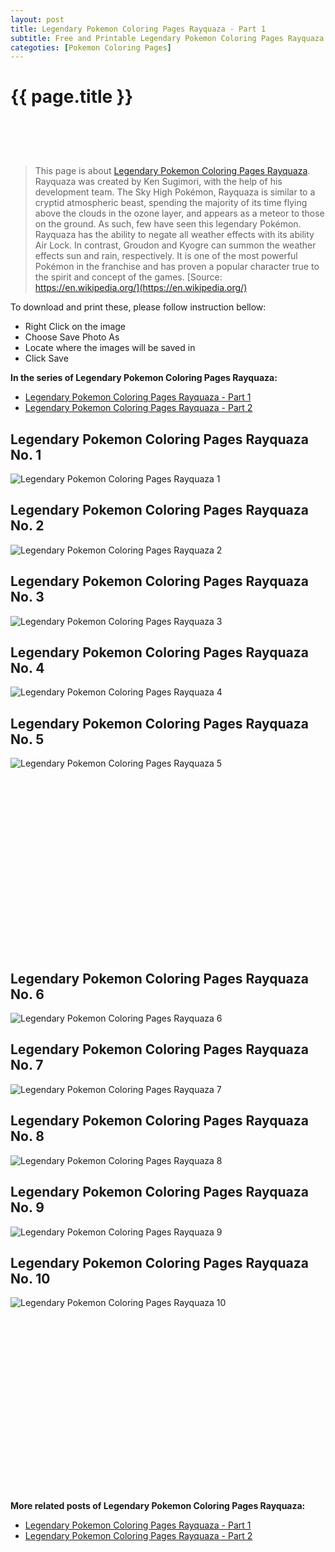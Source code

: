 ```yaml
---
layout: post
title: Legendary Pokemon Coloring Pages Rayquaza - Part 1
subtitle: Free and Printable Legendary Pokemon Coloring Pages Rayquaza - Part 1
categoties: [Pokemon Coloring Pages]
---
```

{{ page.title }}
================
<script async src="//pagead2.googlesyndication.com/pagead/js/adsbygoogle.js"></script><!-- UnderTitleAds --> <ins class="adsbygoogle" style="display:inline-block;width:468px;height:60px" data-ad-client="ca-pub-6753140515841889" data-ad-slot="4010138290"></ins><script> (adsbygoogle = window.adsbygoogle || []).push({}); </script>

> This page is about [Legendary Pokemon Coloring Pages Rayquaza](https://freecoloringpages.github.io/). Rayquaza was created by Ken Sugimori, with the help of his development team. The Sky High Pokémon, Rayquaza is similar to a cryptid atmospheric beast, spending the majority of its time flying above the clouds in the ozone layer, and appears as a meteor to those on the ground. As such, few have seen this legendary Pokémon. Rayquaza has the ability to negate all weather effects with its ability Air Lock. In contrast, Groudon and Kyogre can summon the weather effects sun and rain, respectively. It is one of the most powerful Pokémon in the franchise and has proven a popular character true to the spirit and concept of the games. [Source: https://en.wikipedia.org/](https://en.wikipedia.org/)

To download and print these, please follow instruction bellow:
* Right Click on the image 
* Choose Save Photo As 
* Locate where the images will be saved in 
* Click Save

**In the series of Legendary Pokemon Coloring Pages Rayquaza:**

* [Legendary Pokemon Coloring Pages Rayquaza - Part 1](https://freecoloringpages.github.io/2017/12/05/Legendary-Pokemon-Coloring-Pages-Rayquaza-part-1.html)
* [Legendary Pokemon Coloring Pages Rayquaza - Part 2](https://freecoloringpages.github.io/2017/12/05/Legendary-Pokemon-Coloring-Pages-Rayquaza-part-2.html)

## Legendary Pokemon Coloring Pages Rayquaza No. 1
![Legendary Pokemon Coloring Pages Rayquaza 1](https://freecoloringpages.github.io/img3/Legendary-Pokemon-Coloring-Pages-Rayquaza%20(1).jpg "Legendary Pokemon Coloring Pages Rayquaza 1")

## Legendary Pokemon Coloring Pages Rayquaza No. 2
![Legendary Pokemon Coloring Pages Rayquaza 2](https://freecoloringpages.github.io/img3/Legendary-Pokemon-Coloring-Pages-Rayquaza%20(2).jpg "Legendary Pokemon Coloring Pages Rayquaza 2")

## Legendary Pokemon Coloring Pages Rayquaza No. 3
![Legendary Pokemon Coloring Pages Rayquaza 3](https://freecoloringpages.github.io/img3/Legendary-Pokemon-Coloring-Pages-Rayquaza%20(3).jpg "Legendary Pokemon Coloring Pages Rayquaza 3")

## Legendary Pokemon Coloring Pages Rayquaza No. 4
![Legendary Pokemon Coloring Pages Rayquaza 4](https://freecoloringpages.github.io/img3/Legendary-Pokemon-Coloring-Pages-Rayquaza%20(4).jpg "Legendary Pokemon Coloring Pages Rayquaza 4")

## Legendary Pokemon Coloring Pages Rayquaza No. 5
![Legendary Pokemon Coloring Pages Rayquaza 5](https://freecoloringpages.github.io/img3/Legendary-Pokemon-Coloring-Pages-Rayquaza%20(5).jpg "Legendary Pokemon Coloring Pages Rayquaza 5")

<script async src="//pagead2.googlesyndication.com/pagead/js/adsbygoogle.js"></script><!-- Texxtonly --><ins class="adsbygoogle" style="display:inline-block;width:336px;height:280px" data-ad-client="ca-pub-6753140515841889" data-ad-slot="3207852233"></ins><script>(adsbygoogle = window.adsbygoogle || []).push({}); </script>

## Legendary Pokemon Coloring Pages Rayquaza No. 6
![Legendary Pokemon Coloring Pages Rayquaza 6](https://freecoloringpages.github.io/img3/Legendary-Pokemon-Coloring-Pages-Rayquaza%20(6).jpg "Legendary Pokemon Coloring Pages Rayquaza 6")

## Legendary Pokemon Coloring Pages Rayquaza No. 7
![Legendary Pokemon Coloring Pages Rayquaza 7](https://freecoloringpages.github.io/img3/Legendary-Pokemon-Coloring-Pages-Rayquaza%20(7).jpg "Legendary Pokemon Coloring Pages Rayquaza 7")

## Legendary Pokemon Coloring Pages Rayquaza No. 8
![Legendary Pokemon Coloring Pages Rayquaza 8](https://freecoloringpages.github.io/img3/Legendary-Pokemon-Coloring-Pages-Rayquaza%20(8).jpg "Legendary Pokemon Coloring Pages Rayquaza 8")

## Legendary Pokemon Coloring Pages Rayquaza No. 9
![Legendary Pokemon Coloring Pages Rayquaza 9](https://freecoloringpages.github.io/img3/Legendary-Pokemon-Coloring-Pages-Rayquaza%20(9).jpg "Legendary Pokemon Coloring Pages Rayquaza 9")

## Legendary Pokemon Coloring Pages Rayquaza No. 10
![Legendary Pokemon Coloring Pages Rayquaza 10](https://freecoloringpages.github.io/img3/Legendary-Pokemon-Coloring-Pages-Rayquaza%20(10).jpg "Legendary Pokemon Coloring Pages Rayquaza 10")

<script async src="//pagead2.googlesyndication.com/pagead/js/adsbygoogle.js"></script><!-- Texxtonly --><ins class="adsbygoogle" style="display:inline-block;width:336px;height:280px" data-ad-client="ca-pub-6753140515841889" data-ad-slot="3207852233"></ins><script>(adsbygoogle = window.adsbygoogle || []).push({}); </script>

**More related posts of Legendary Pokemon Coloring Pages Rayquaza:**

* [Legendary Pokemon Coloring Pages Rayquaza - Part 1](https://freecoloringpages.github.io/2017/12/05/Legendary-Pokemon-Coloring-Pages-Rayquaza-part-1.html)
* [Legendary Pokemon Coloring Pages Rayquaza - Part 2](https://freecoloringpages.github.io/2017/12/05/Legendary-Pokemon-Coloring-Pages-Rayquaza-part-2.html)

